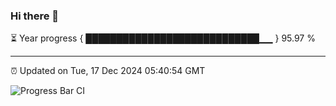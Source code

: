 ### Hi there 👋

⏳ Year progress { ████████████████████████████▁▁ } 95.97 %

---

⏰ Updated on Tue, 17 Dec 2024 05:40:54 GMT

![Progress Bar CI](https://github.com/IshwaranRudhara/GIT-ACTION/workflows/Progress%20Bar%20CI/badge.svg)
